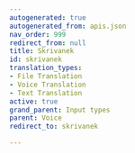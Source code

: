 ```yaml
---
autogenerated: true
autogenerated_from: apis.json
nav_order: 999
redirect_from: null
title: Skrivanek
id: skrivanek
translation_types:
- File Translation
- Voice Translation
- Text Translation
active: true
grand_parent: Input types
parent: Voice
redirect_to: skrivanek

---
```


